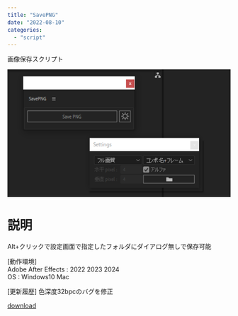 ```yaml
---
title: "SavePNG"
date: "2022-08-10"
categories: 
  - "script"
---
```


画像保存スクリプト

![](images/SavePNG.png)

# 説明
Alt+クリックで設定画面で指定したフォルダにダイアログ無しで保存可能  

[動作環境]  
Adobe After Effects : 2022 2023 2024  
OS : Windows10 Mac

[更新履歴] 色深度32bpcのバグを修正

[download](/files/SavePNG_V1.1.zip "download")
